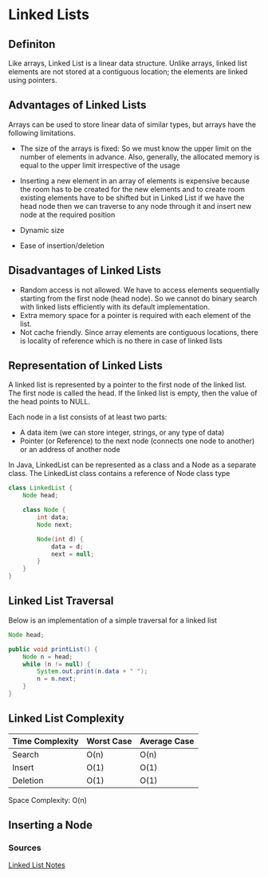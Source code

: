 # Linked Lists

## Definiton

Like arrays, Linked List is a linear data structure. Unlike arrays, linked list elements are not stored at a contiguous location; the elements are linked using pointers.

## Advantages of Linked Lists

Arrays can be used to store linear data of similar types, but arrays have the following limitations.

- The size of the arrays is fixed: So we must know the upper limit on the number of elements in advance. Also, generally, the allocated memory is equal to the upper limit irrespective of the usage
- Inserting a new element in an array of elements is expensive because the room has to be created for the new elements and to create room existing elements have to be shifted but in Linked List if we have the head node then we can traverse to any node through it and insert new node at the required position
  
- Dynamic size
- Ease of insertion/deletion

## Disadvantages of Linked Lists

- Random access is not allowed. We have to access elements sequentially starting from the first node (head node). So we cannot do binary search with linked lists efficiently with its default implementation.
- Extra memory space for a pointer is required with each element of the list.
- Not cache friendly. Since array elements are contiguous locations, there is locality of reference which is no there in case of linked lists

## Representation of Linked Lists

A linked list is represented by a pointer to the first node of the linked list. The first node is called the head. If the linked list is empty, then the value of the head points to NULL. 

Each node in a list consists of at least two parts:

- A data item (we can store integer, strings, or any type of data)
- Pointer (or Reference) to the next node (connects one node to another) or an address of another node

In Java, LinkedList can be represented as a class and a Node as a separate class. The LinkedList class contains a reference of Node class type

```Java
class LinkedList {
    Node head;

    class Node {
        int data;
        Node next;

        Node(int d) {
            data = d;
            next = null;
        }
    }
}
```

## Linked List Traversal

Below is an implementation of a simple traversal for a linked list

```Java
Node head; 

public void printList() {
    Node n = head;
    while (n != null) {
        System.out.print(n.data + " ");
        n = n.next;
    }
}
```

## Linked List Complexity

| Time Complexity | Worst Case  | Average Case  |
| --------------  | ----------- | -----------   |
| Search          | O(n)        | O(n)          |
| Insert          | O(1)        | O(1)          |
| Deletion        | O(1)        | O(1)          |

Space Complexity: O(n)

## Inserting a Node


### Sources

[Linked List Notes](https://www.geeksforgeeks.org/linked-list-set-1-introduction/)

